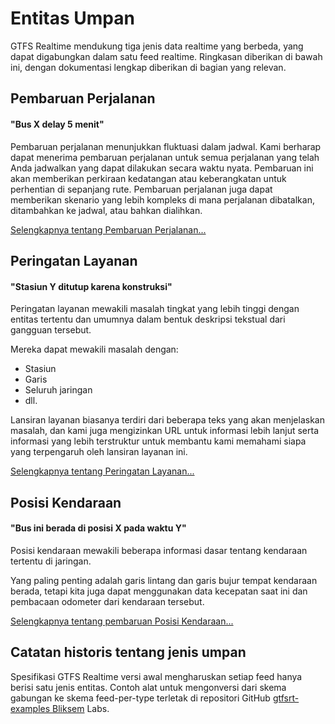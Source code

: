 # Entitas Umpan

GTFS Realtime mendukung tiga jenis data realtime yang berbeda, yang dapat digabungkan dalam satu feed realtime. Ringkasan diberikan di bawah ini, dengan dokumentasi lengkap diberikan di bagian yang relevan.

## Pembaruan Perjalanan

#### "Bus X delay 5 menit"

Pembaruan perjalanan menunjukkan fluktuasi dalam jadwal. Kami berharap dapat menerima pembaruan perjalanan untuk semua perjalanan yang telah Anda jadwalkan yang dapat dilakukan secara waktu nyata. Pembaruan ini akan memberikan perkiraan kedatangan atau keberangkatan untuk perhentian di sepanjang rute. Pembaruan perjalanan juga dapat memberikan skenario yang lebih kompleks di mana perjalanan dibatalkan, ditambahkan ke jadwal, atau bahkan dialihkan.

[Selengkapnya tentang Pembaruan Perjalanan...](trip-updates.md)

## Peringatan Layanan

#### "Stasiun Y ditutup karena konstruksi"

Peringatan layanan mewakili masalah tingkat yang lebih tinggi dengan entitas tertentu dan umumnya dalam bentuk deskripsi tekstual dari gangguan tersebut.

Mereka dapat mewakili masalah dengan:

*   Stasiun
*   Garis
*   Seluruh jaringan
*   dll.

Lansiran layanan biasanya terdiri dari beberapa teks yang akan menjelaskan masalah, dan kami juga mengizinkan URL untuk informasi lebih lanjut serta informasi yang lebih terstruktur untuk membantu kami memahami siapa yang terpengaruh oleh lansiran layanan ini.

[Selengkapnya tentang Peringatan Layanan...](service-alerts.md)

## Posisi Kendaraan

#### "Bus ini berada di posisi X pada waktu Y"

Posisi kendaraan mewakili beberapa informasi dasar tentang kendaraan tertentu di jaringan.

Yang paling penting adalah garis lintang dan garis bujur tempat kendaraan berada, tetapi kita juga dapat menggunakan data kecepatan saat ini dan pembacaan odometer dari kendaraan tersebut.

[Selengkapnya tentang pembaruan Posisi Kendaraan...](vehicle-positions.md)

## Catatan historis tentang jenis umpan

Spesifikasi GTFS Realtime versi awal mengharuskan setiap feed hanya berisi satu jenis entitas. Contoh alat untuk mengonversi dari skema gabungan ke skema feed-per-type terletak di repositori GitHub [gtfsrt-examples Bliksem](https://github.com/bliksemlabs/gtfsrt-examples/blob/master/split_by_entitytype.py) Labs.
